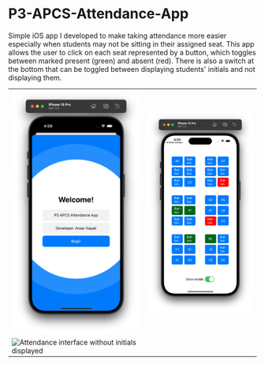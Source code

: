 # P3-APCS-Attendance-App

Simple iOS app I developed to make taking attendance more easier especially when students may not be sitting in their assigned seat. This app allows the user to click on each seat represented by a button, which toggles between marked present (green) and absent (red). There is also a switch at the bottom that can be toggled between displaying students' initials and not displaying them.

<table>
  <tr>
    <td><img src="launchScreen.png" alt="Launch Screen"></td>
    <td><img src="attendanceWithInitials.png" alt="Attendance interface with initials displayed"></td>
  </tr>
  <tr>
    <td><img src="attendanceWOInitials" alt="Attendance interface without initials displayed"></td>
  </tr>
</table>



